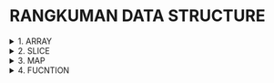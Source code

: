 # RANGKUMAN DATA STRUCTURE

<details>
<summary>1. ARRAY</summary>
<br>

**Array** adalah structure data yang berisi sekelompok elemen, dapat berisi satu jenis variable dengan ukurang alokasi tetap. Tipe data yang berbeda dapat ditangani sebagai elemen dalam array seperti Numeric, String, Boolean, Arra. Dimensin array adalah jumlah indeks pada variable array. Array multi demensi(lebih dari satu index, maksimal 7 index). Dalam perhitungan, array sering digunakan untuk operasi matriks.
<br>

### Array Declaration :

Untuk mendeklarasikan array kamu perlu menentukan jumlah elemen yang disimpanny dalam tanda kurung siku `[]` , diikuti dengan jenis elemen yang disimpan array.
<br>

Contoh Array Declaration :

- `Var <variable_name> [<size_of_array>] <tipe_variable>`

```go
import (
  "fmt"
  "reflect"
)

func main(){
    var primes [5]int
    var countries [5]string

    fmt.Println(reflect.ValueOf(primes).Kind())
    fmt.Println(reflect.ValueOf(countries).Kind())
}
```

`Output : array array`
<br>

### Assingment dan Access Array Element

```go
package main

import "fmt"

func main() {
  var countries [2]string

  countries[0] = "India"  // index 0, element pertama
  countries[1] = "Canada" // index 1, element kedua

  fmt.Println(countries[0]) // Mencetakan element pertama
  fmt.Println(countries[1]) // Mencetakan element pertama
}
```

`Output : India Canada`
<br>

### Inisialisasi dengan Array Literal

```go
package main

import "fmt"

func main() {
  odd_numbers := [5]int{1, 3, 5, 7, 9}   // Inisialisasi dengan value
  var even_numbers [5]int = [5]int{0, 2, 4} // Assigment Partial

  fmt.Println(odd_numbers) //Mencetak value array
  fmt.Println(even_numbers) //Mencetak value array
}
```

`Output : array 3`
<br>

### Mendeklarsikan isi Array yang belum ditentukan

```go
    package main

import "fmt"

func main() {
  even_numbers := [5]int{1: 2, 2: 4}// Inisialisasi index Specific{index : value}
  fmt.Println(even_numbers)
}
```

`Output : [ 0 2 4 0 0]`
<br>

### Iterasi Array dengan Perulangan For

```go
primes := [5]int{2, 3, 5}

// Perulangan For cara 1
for index := 0; index < len(primes); index++ {
  fmt.Println(primes[index])
}

// Perulangan For cara 2
for index, element := range primes {
  fmt.Println(index, "=>", element)
}
for _, value := range primes {
  fmt.Println(value)
}

// Perulangan For cara 3
index := 0
for range primes {
  fmt.Println(primes[index])
  index++
}
```

</details>

<details>
<summary>2. SLICE</summary>
</details>

<details>
<summary>3. MAP</summary>
</details>

<details>
<summary>4. FUCNTION</summary>
</details>
